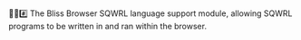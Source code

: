 🌳️🌐️#️⃣️ The Bliss Browser SQWRL language support module, allowing SQWRL programs to be written in and ran within the browser.
